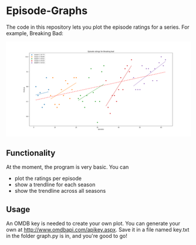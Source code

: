 # Episode-Graphs
The code in this repository lets you plot the episode ratings for a series. For example, Breaking Bad:

![](res/breaking_bad.png)

## Functionality
At the moment, the program is very basic. You can
 - plot the ratings per episode
 - show a trendline for each season
 - show the trendline across all seasons
 
## Usage
An OMDB key is needed to create your own plot. You can generate your own at http://www.omdbapi.com/apikey.aspx. Save it in a file named key.txt in the folder graph.py is in, and you're good to go!
